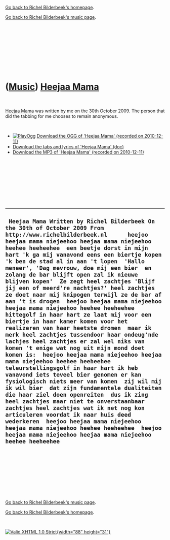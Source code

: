 [Go back to Richel Bilderbeek's homepage](index.htm).

[Go back to Richel Bilderbeek's music page](Music.htm).

 

 

 

 

 

([Music](Music.htm)) [Heejaa Mama](SongHeejaaMama.htm)
======================================================

 

[Heejaa Mama](SongHeejaaMama.htm) was written by me on the 30th October
2009. The person that did the tabbing for me chooses to remain
anonymous.

 

-   [![PlayOgg](http://static.fsf.org/playogg/Play_ogg_80x15.png "I support PlayOgg!")](http://playogg.org)
    [Download the OGG of 'Heejaa Mama' (recorded on
    2010-12-11)](CD07_HeejaaMama20101211.ogg)
-   [Download the tabs and lyrics of 'Heejaa Mama'
    (doc)](SongHeejaaMama.doc)
-   [Download the MP3 of 'Heejaa Mama' (recorded on
    2010-12-11)](CD07_HeejaaMama20101211.mp3)

 

 

 

 

 

  -------------------------------------------------------------------------------------------------------------------------------------------------------------------------------------------------------------------------------------------------------------------------------------------------------------------------------------------------------------------------------------------------------------------------------------------------------------------------------------------------------------------------------------------------------------------------------------------------------------------------------------------------------------------------------------------------------------------------------------------------------------------------------------------------------------------------------------------------------------------------------------------------------------------------------------------------------------------------------------------------------------------------------------------------------------------------------------------------------------------------------------------------------------------------------------------------------------------------------------------------------------------------------------------------------------------------------------------------------------------------------------------------------------------------------------------------------------------------------------
  ` Heejaa Mama Written by Richel Bilderbeek On the 30th of October 2009 From http://www.richelbilderbeek.nl      heejoo heejaa mama niejeehoo heejaa mama niejeehoo heehee heeheehee  een beetje dorst in mijn hart 'k ga mij vanavond eens een biertje kopen 'k ben de stad al in aan 't lopen  'Hallo meneer', 'Dag mevrouw, doe mij een bier  en zolang de bar blijft open zal ik nieuwe blijven kopen'  Ze zegt heel zachtjes 'Blijf jij een of meerd're nachtjes?' heel zachtjes ze doet naar mij knipogen terwijl ze de bar af aan 't is drogen  heejoo heejaa mama niejeehoo heejaa mama niejeehoo heehee heeheehee  hittegolf in haar hart ze laat mij voor een biertje in haar kamer komen voor het realizeren van haar heetste dromen  maar ik merk heel zachtjes tussendoor haar ondeug'nde lachjes heel zachtjes er zal wel niks van komen 't enige wat nog uit mijn mond doet komen is:  heejoo heejaa mama niejeehoo heejaa mama niejeehoo heehee heeheehee  teleurstellingsgolf in haar hart ik heb vanavond iets teveel bier genomen er kan fysiologisch niets meer van komen  zij wil mij ik wil bier  dat zijn fundamentele dualiteiten die haar ziel doen openreiten  dus ik zing heel zachtjes maar niet te onverstaanbaar zachtjes heel zachtjes wat ik net nog kon articuleren voordat ik naar huis deed wederkeren  heejoo heejaa mama niejeehoo heejaa mama niejeehoo heehee heeheehee  heejoo heejaa mama niejeehoo heejaa mama niejeehoo heehee heeheehee`
  -------------------------------------------------------------------------------------------------------------------------------------------------------------------------------------------------------------------------------------------------------------------------------------------------------------------------------------------------------------------------------------------------------------------------------------------------------------------------------------------------------------------------------------------------------------------------------------------------------------------------------------------------------------------------------------------------------------------------------------------------------------------------------------------------------------------------------------------------------------------------------------------------------------------------------------------------------------------------------------------------------------------------------------------------------------------------------------------------------------------------------------------------------------------------------------------------------------------------------------------------------------------------------------------------------------------------------------------------------------------------------------------------------------------------------------------------------------------------------------

 

 

 

 

 

[Go back to Richel Bilderbeek's music page](Music.htm).

[Go back to Richel Bilderbeek's homepage](index.htm).

 

[![Valid XHTML 1.0 Strict](valid-xhtml10.png){width="88"
height="31"}](http://validator.w3.org/check?uri=referer)
